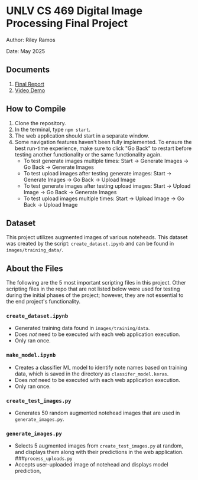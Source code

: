 # UNLV CS 469 Digital Image Processing Final Project
Author: Riley Ramos

Date: May 2025

## Documents
1. [Final Report](https://docs.google.com/document/d/1Qk4SJVIcGVRtwtmrp6uhJc6uodE7gs4fF35Le6rwUwI/edit?usp=sharing)
2. [Video Demo](https://drive.google.com/file/d/1z14jrtz3gpD1cNTdArSg3OoPsl43hwZx/view?usp=sharing)
   
## How to Compile
1. Clone the repository.
2. In the terminal, type `npm start`.
3. The web application should start in a separate window.
4. Some navigation features haven't been fully implemented. To ensure the best run-time experience, make sure to click "Go Back" to restart before testing another functionality or the same functionality again.
   - To test generate images multiple times: Start -> Generate Images -> Go Back -> Generate Images
   - To test upload images after testing generate images: Start -> Generate Images -> Go Back -> Upload Image
   - To test generate images after testing upload images: Start -> Upload Image -> Go Back -> Generate Images
   - To test upload images multiple times: Start -> Upload Image -> Go Back -> Upload Image

## Dataset
This project utilizes augmented images of various noteheads. This dataset was created by the script: `create_dataset.ipynb` and can be found in `images/training_data/`. 

## About the Files 
The following are the 5 most important scripting files in this project. Other scripting files in the repo that are not listed below were used for testing during the initial phases of the project; however, they are not essential to the end project's functionality.
### `create_dataset.ipynb`
- Generated training data found in `images/training/data`.
- Does *not* need to be executed with each web application execution.
- Only ran once.
### `make_model.ipynb`
- Creates a classifier ML model to identify note names based on training data, which is saved in the directory as `classifer_model.keras`.
- Does *not* need to be executed with each web application execution.
- Only ran once.
### `create_test_images.py`
- Generates 50 random augmented notehead images that are used in `generate_images.py`.
### `generate_images.py`
- Selects 5 augmented images from `create_test_images.py` at random, and displays them along with their predictions in the web application.
###`process_uploads.py`
- Accepts user-uploaded image of notehead and displays model prediction,
